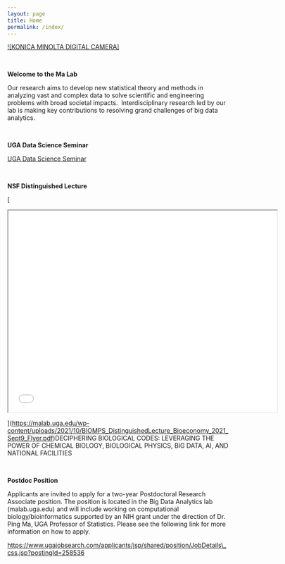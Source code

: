 ```yaml
---
layout: page
title: Home
permalink: /index/
---
```


[![KONICA MINOLTA DIGITAL CAMERA]](public/images/homepage.jpg)

 

**Welcome to the Ma Lab**

Our research aims to develop new statistical theory and methods in analyzing vast and complex data to solve scientific and engineering problems with broad societal impacts.  Interdisciplinary research led by our lab is making key contributions to resolving grand challenges of big data analytics.

 

**UGA Data Science Seminar**

[UGA Data Science Seminar](https://cps.uga.edu/index.php/data-science-and-ai-seminars/)

 

**NSF Distinguished Lecture**

[

<iframe src="public/images/home_NSF.pdf" width="611" height="458"></iframe>

](https://malab.uga.edu/wp-content/uploads/2021/10/BIOMPS_DistinguishedLecture_Bioeconomy_2021_Sept9_Flyer.pdf)DECIPHERING BIOLOGICAL CODES: LEVERAGING THE POWER OF CHEMICAL BIOLOGY, BIOLOGICAL PHYSICS, BIG DATA, AI, AND NATIONAL FACILITIES

 

**Postdoc Position**

Applicants are invited to apply for a two-year Postdoctoral Research Associate position. The position is located in the Big Data Analytics lab (malab.uga.edu) and will include working on computational biology/bioinformatics supported by an NIH grant under the direction of Dr. Ping Ma, UGA Professor of Statistics. Please see the following link for more information on how to apply.

https://www.ugajobsearch.com/applicants/jsp/shared/position/JobDetails\_css.jsp?postingId=258536
